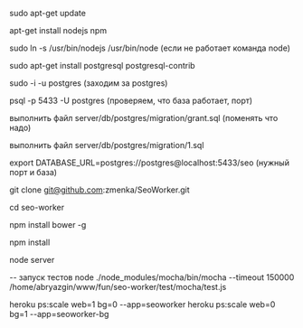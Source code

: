 
sudo apt-get update

apt-get install nodejs npm

sudo ln -s /usr/bin/nodejs /usr/bin/node (если не работает команда node)


sudo apt-get install postgresql postgresql-contrib

sudo -i -u postgres (заходим за postgres)

psql -p 5433 -U postgres  (проверяем, что база работает, порт)


выполнить файл server/db/postgres/migration/grant.sql (поменять что надо)

выполнить файл server/db/postgres/migration/1.sql

export DATABASE_URL=postgres://postgres@localhost:5433/seo (нужный порт и база)

git clone git@github.com:zmenka/SeoWorker.git

cd seo-worker

npm install bower -g

npm install

node server


-- запуск тестов
node ./node_modules/mocha/bin/mocha --timeout 150000 /home/abryazgin/www/fun/seo-worker/test/mocha/test.js

heroku ps:scale web=1 bg=0 --app=seoworker
heroku ps:scale web=0 bg=1 --app=seoworker-bg